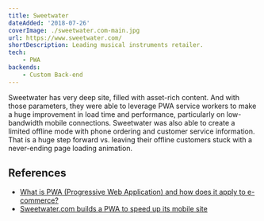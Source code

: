 ```yaml
---
title: Sweetwater
dateAdded: '2018-07-26'
coverImage: ./sweetwater.com-main.jpg
url: https://www.sweetwater.com/
shortDescription: Leading musical instruments retailer.
tech:
    - PWA
backends:
    - Custom Back-end
---
```


Sweetwater has very deep site, filled with asset-rich content. And with those parameters, they were able to leverage PWA service workers to make a huge improvement in load time and performance, particularly on low-bandwidth mobile connections. Sweetwater was also able to create a limited offline mode with phone ordering and customer service information. That is a huge step forward vs. leaving their offline customers stuck with a never-ending page loading animation.

## References

* [What is PWA (Progressive Web Application) and how does it apply to e-commerce?](https://medium.com/subscribe-pro-dev-blog/pwa-for-e-commerce-1b8db3d07a16)
* [Sweetwater.com builds a PWA to speed up its mobile site](https://www.digitalcommerce360.com/2018/07/26/sweetwater-com-builds-a-pwa-to-speed-up-its-site/)
